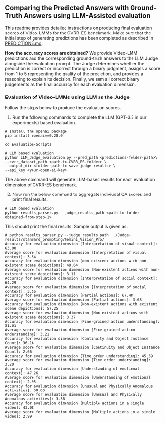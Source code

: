 ## Comparing the Predicted Answers with Ground-Truth Answers using LLM-Assisted evaluation

This readme provides detailed instructions on producing final evaluation scores of Video-LMMs for the CVRR-ES benchmark. Make sure that the initial step of generating predictions has been completed as described in [PREDICTIONS.md](PREDICTIONS.md). 

**How the accuracy scores are obtained?** We provide Video-LMM predictions and the corresponding ground-truth answers to the LLM Judge alongside the evaluation prompt. The Judge determines whether the prediction is correct or incorrect through a binary judgment, assigns a score from 1 to 5 representing the quality of the prediction, and provides a reasoning to explain its decision. Finally, we sum all correct binary judgements as the final accuracy for each evaluation dimension.

### Evaluation of Video-LMMs using LLM as the Judge
Follow the steps below to produce the evaluation scores.

1) Run the following commands to complete the LLM (GPT-3.5 in our experiments) based evaluation.
```shell
# Install the openai package
pip install openai==0.28.0

cd Evaluation-Scripts

# LLM based evaluation
python LLM_Judge_evaluation.py --pred_path <predictions-folder-path>\
--cvrr_dataset_path <path-to-CVRR_ES-folder> \
--output_dir <folder-path-to-save-judge-results> \
--api_key <your-open-ai-key>
```

The above command will generate LLM-based results for each evaluation dimension of CVRR-ES benchmark.

2) Now run the below command to aggregate indiviudal QA scores and print final results. 
```shell
# LLM based evaluation
python results_parser.py --judge_results_path <path-to-folder-obtained-from-step-1>
```

This should print the final results. Sample output is given as:
```shell
# python results_parser.py --judge_results_path  ./Judge-results/standard_prompting/Gemini_Vision_Pro/
Accuracy for evaluation dimension [Interpretation of visual context]: 63.00
Average score for evaluation dimension [Interpretation of visual context]: 3.54
Accuracy for evaluation dimension [Non-existent actions with non-existent scene depictions]: 49.64
Average score for evaluation dimension [Non-existent actions with non-existent scene depictions]: 3.11
Accuracy for evaluation dimension [Interpretation of social context]: 64.29
Average score for evaluation dimension [Interpretation of social context]: 3.56
Accuracy for evaluation dimension [Partial actions]: 67.48
Average score for evaluation dimension [Partial actions]: 3.68
Accuracy for evaluation dimension [Non-existent actions with existent scene depictions]: 57.25
Average score for evaluation dimension [Non-existent actions with existent scene depictions]: 3.37
Accuracy for evaluation dimension [Fine-grained action understanding]: 51.61
Average score for evaluation dimension [Fine-grained action understanding]: 3.21
Accuracy for evaluation dimension [Continuity and Object Instance Count]: 36.16
Average score for evaluation dimension [Continuity and Object Instance Count]: 2.66
Accuracy for evaluation dimension [Time order understanding]: 45.39
Average score for evaluation dimension [Time order understanding]: 3.20
Accuracy for evaluation dimension [Understanding of emotional context]: 47.26
Average score for evaluation dimension [Understanding of emotional context]: 2.95
Accuracy for evaluation dimension [Unusual and Physically Anomalous activities]: 60.00
Average score for evaluation dimension [Unusual and Physically Anomalous activities]: 3.38
Accuracy for evaluation dimension [Multiple actions in a single video]: 43.08
Average score for evaluation dimension [Multiple actions in a single video]: 2.99
```
